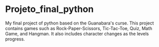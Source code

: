 # Projeto_final_python
 My final project of python based on the Guanabara's curse.
 This project contains games such as Rock-Paper-Scissors, Tic-Tac-Toe, Quiz, Math Game, and Hangman. It also includes character changes as the levels progress.
